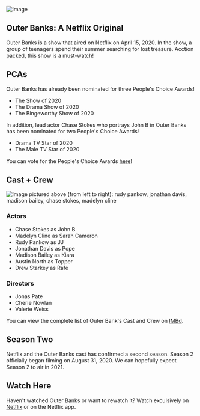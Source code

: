 ![Image](https://www.kolpaper.com/wp-content/uploads/2020/05/Outer-Banks-Desktop-Wallpaper.jpg)

## Outer Banks: A Netflix Original

Outer Banks is a show that aired on Netflix on April 15, 2020. In the show, a group of teenagers spend their summer searching for lost treasure. Acction packed, this show is a must-watch!

## PCAs

Outer Banks has already been nominated for three People's Choice Awards!
- The Show of 2020
- The Drama Show of 2020
- The Bingeworthy Show of 2020

In addition, lead actor Chase Stokes who portrays John B in Outer Banks has been nominated for two People's Choice Awards!
- Drama TV Star of 2020
- The Male TV Star of 2020

You can vote for the People's Choice Awards [here](https://pca.eonline.com)!

## Cast + Crew
![Image](http://www.mtv.com.au/sites/default/files/styles/image-w-1200-h-600-scale-crop/public/mtv_au/articles/2020/05/12/gettyimages-1208733914.jpg?itok=RwNhK-_S)
pictured above (from left to right): rudy pankow, jonathan davis, madison bailey, chase stokes, madelyn cline

### Actors
- Chase Stokes as John B
- Madelyn Cline as Sarah Cameron
- Rudy Pankow as JJ
- Jonathan Davis as Pope
- Madison Bailey as Kiara
- Austin North as Topper
- Drew Starkey as Rafe

### Directors
- Jonas Pate
- Cherie Nowlan
- Valerie Weiss

You can view the complete list of Outer Bank's Cast and Crew on [IMBd](https://www.imdb.com/title/tt10293938/fullcredits).

## Season Two
Netflix and the Outer Banks cast has confirmed a second season. Season 2 officially began filming on August 31, 2020. We can hopefully expect Season 2 to air in 2021.

## Watch Here
Haven't watched Outer Banks or want to rewatch it? Watch exculsively on [Netflix](https://www.netflix.com) or on the Netflix app.
